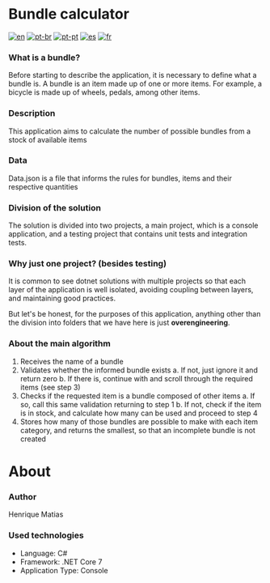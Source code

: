 # Bundle calculator


[![en](https://img.shields.io/badge/lang-en-red.svg)](https://github.com/hm-henriquematias/BundleCalculator/blob/main/Readme.md)
[![pt-br](https://img.shields.io/badge/lang-pt--br-green.svg)](https://github.com/hm-henriquematias/BundleCalculator/blob/main/README.pt-br.md)
[![pt-pt](https://img.shields.io/badge/lang-pt-red.svg)](https://github.com/hm-henriquematias/BundleCalculator/blob/main/README.pt.md)
[![es](https://img.shields.io/badge/lang-es-yellow.svg)](https://github.com/hm-henriquematias/BundleCalculator/blob/main/README.es.md)
[![fr](https://img.shields.io/badge/lang-fr-blue.svg)](https://github.com/hm-henriquematias/BundleCalculator/blob/main/README.fr.md)


### What is a bundle?
Before starting to describe the application, it is necessary to define what a bundle is. 
A bundle is an item made up of one or more items. For example, a bicycle is made up of 
wheels, pedals, among other items.

### Description
This application aims to calculate the number of possible bundles from a stock of available 
items

### Data
Data.json is a file that informs the rules for bundles, items and their respective quantities

### Division of the solution

The solution is divided into two projects, a main project, which is a console application, 
and a testing project that contains unit tests and integration tests.

### Why just one project? (besides testing)
It is common to see dotnet solutions with multiple projects so that each layer of the application 
is well isolated, avoiding coupling between layers, and maintaining good practices.

But let's be honest, for the purposes of this application, anything other than the division into 
folders that we have here is just **overengineering**.

### About the main algorithm
1. Receives the name of a bundle
2. Validates whether the informed bundle exists
    a. If not, just ignore it and return zero
    b. If there is, continue with and scroll through the required items (see step 3)
3. Checks if the requested item is a bundle composed of other items
    a. If so, call this same validation returning to step 1
    b. If not, check if the item is in stock, and calculate how many can be used and proceed to step 4
4. Stores how many of those bundles are possible to make with each item category, and returns the smallest, so that an incomplete bundle is not created

# About
### Author
Henrique Matias

### Used technologies
- Language: C#
- Framework: .NET Core 7
- Application Type: Console
